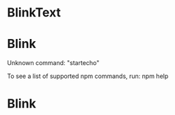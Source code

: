 # BlinkText
# Blink
Unknown command: "startecho"

To see a list of supported npm commands, run:
  npm help
# Blink
